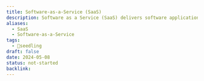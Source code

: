```yaml
---
title: Software-as-a-Service (SaaS)
description: Software as a Service (SaaS) delivers software applications over the internet, allowing users to access and use them via a web browser without needing to install or maintain the software on local devices.
aliases:
  - SaaS
  - Software-as-a-Service
tags:
  - 🌱seedling
draft: false
date: 2024-05-08
status: not-started
backlink:
---
```

